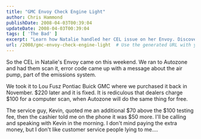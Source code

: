 ```yaml
---
title: "GMC Envoy Check Engine Light"
author: Chris Hammond
publishDate: 2008-04-03T00:39:04
updateDate: 2008-04-03T00:39:04
tags: [ 'The Bad' ]
excerpt: "Learn how Natalie handled her CEL issue on her Envoy. Discover the cost differences between Autozone and dealerships for computer scans in this detailed post."
url: /2008/gmc-envoy-check-engine-light  # Use the generated URL with year
---
```

<p>So the CEL in Natalie's Envoy came on this weekend. We ran to Autozone and had them scan it, error code came up with a message about the air pump, part of the emissions system.</p> <p>We took it to Lou Fusz Pontiac Buick GMC where we purchased it back in November. $220 later and it is fixed. It is rediculous that dealers charge $100 for a computer scan, when Autozone will do the same thing for free.</p> <p>The service guy, Kevin, quoted me an additional $70 above the $100 testing fee, then the cashier told me on the phone it was $50 more. I'll be calling and speaking with Kevin in the morning. I don't mind paying the extra money, but I don't like customer service people lying to me....</p>

